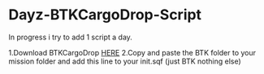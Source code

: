 Dayz-BTKCargoDrop-Script
========================

In progress i try to add 1 script a day.


1.Download BTKCargoDrop <a href="http://www.armaholic.com/page.php?id=10834">HERE</a>
2.Copy and paste the BTK folder to your mission folder and add this line to your init.sqf (just BTK nothing else)
